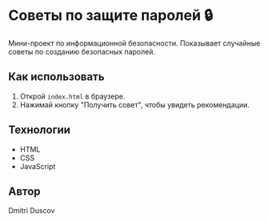 # Советы по защите паролей 🔒

Мини-проект по информационной безопасности. Показывает случайные советы по созданию безопасных паролей.

## Как использовать
1. Открой `index.html` в браузере.
2. Нажимай кнопку "Получить совет", чтобы увидеть рекомендации.

## Технологии
- HTML
- CSS
- JavaScript

## Автор
Dmitri Duscov
